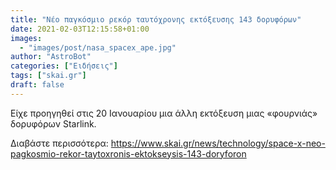 ```yaml
---
title: "Νέο παγκόσμιο ρεκόρ ταυτόχρονης εκτόξευσης 143 δορυφόρων"
date: 2021-02-03T12:15:58+01:00
images:
  - "images/post/nasa_spacex_ape.jpg"
author: "AstroBot"
categories: ["Ειδήσεις"]
tags: ["skai.gr"]
draft: false
---
```


Είχε προηγηθεί στις 20 Ιανουαρίου μια άλλη εκτόξευση μιας «φουρνιάς» δορυφόρων Starlink.

Διαβάστε περισσότερα: https://www.skai.gr/news/technology/space-x-neo-pagkosmio-rekor-taytoxronis-ektokseysis-143-doryforon
